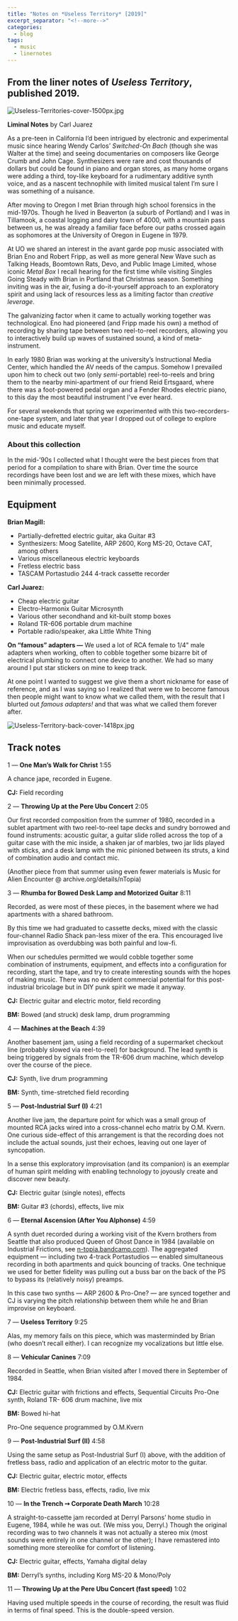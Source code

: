 ```yaml
---
title: "Notes on *Useless Territory* [2019]"
excerpt_separator: "<!--more-->"
categories:
  - blog
tags: 
  - music
  - linernotes
---
```


## From the liner notes of *Useless Territory*, published 2019.

![Useless-Territories-cover-1500px.jpg](/assets/images/Useless-Territories-cover-1500px.jpg)

**Liminal Notes** by Carl Juarez

As a pre-teen in California I’d been intrigued by electronic and experimental music since hearing Wendy Carlos’ *Switched-On Bach* (though she was Walter at the time) and seeing documentaries on composers like George Crumb and John Cage. Synthesizers were rare and cost thousands of dollars but could be found in piano and organ stores, as many home organs were adding a third, toy-like keyboard for a rudimentary additive synth voice, and as a nascent technophile with limited musical talent I’m sure I was something of a nuisance.


<!--more-->

After moving to Oregon I met Brian through high school forensics in the mid-1970s. Though he lived in Beaverton (a suburb of Portland) and I was in Tillamook, a coastal logging and dairy town of 4000, with a mountain pass between us, he was already a familiar face before our paths crossed again as sophomores at the University of Oregon in Eugene in 1979.

At UO we shared an interest in the avant garde pop music associated with Brian Eno and Robert Fripp, as well as more general New Wave such as Talking Heads, Boomtown Rats, Devo, and Public Image Limited, whose iconic *Metal Box* I recall hearing for the first time while visiting Singles Going Steady with Brian in Portland that Christmas season. Something inviting was in the air, fusing a do-it-yourself approach to an exploratory spirit and using lack of resources less as a limiting factor than *creative leverage*.

The galvanizing factor when it came to actually working together was technological. Eno had pioneered (and Fripp made his own) a method of recording by sharing tape between two reel-to-reel recorders, allowing you to interactively build up waves of sustained sound, a kind of meta-instrument.

In early 1980 Brian was working at the university’s Instructional Media Center, which handled the AV needs of the campus. Somehow I prevailed upon him to check out two (only *semi*-portable) reel-to-reels and bring them to the nearby mini-apartment of our friend Reid Ertsgaard, where there was a foot-powered pedal organ and a Fender Rhodes electric piano, to this day the most beautiful instrument I’ve ever heard.

For several weekends that spring we experimented with this two-recorders-one-tape system, and later that year I dropped out of college to explore music and educate myself.

### About this collection

In the mid-’90s I collected what I thought were the best pieces from that period for a compilation to share with Brian. Over time the source recordings have been lost and we are left with these mixes, which have been minimally processed.

## Equipment

**Brian Magill:** 
- Partially-defretted electric guitar, aka Guitar #3 
- Synthesizers: Moog Satellite, ARP 2600, Korg MS-20, Octave CAT, among others 
- Various miscellaneous electric keyboards 
- Fretless electric bass 
- TASCAM Portastudio 244 4-track cassette recorder

**Carl Juarez:** 
- Cheap electric guitar 
- Electro-Harmonix Guitar Microsynth 
- Various other secondhand and kit-built stomp boxes 
- Roland TR-606 portable drum machine 
- Portable radio/speaker, aka Little White Thing

**On “famous” adapters —** 
We used a lot of RCA female to 1/4" male adapters when working, often to cobble together some bizarre bit of electrical plumbing to connect one device to another. We had so many around I put star stickers on mine to keep track.

At one point I wanted to suggest we give them a short nickname for ease of reference, and as I was saying so I realized that were we to become famous then people might want to know what we called them, with the result that I blurted out *famous adapters!* and that was what we called them forever after.
 
![Useless-Territory-back-cover-1418px.jpg](/assets/images/Useless-Territory-back-cover-1418px.jpg)

## Track notes

1 — **One Man’s Walk for Christ** 1:55

A chance jape, recorded in Eugene.

**CJ:** Field recording

2 — **Throwing Up at the Pere Ubu Concert** 2:05

Our first recorded composition from the summer of 1980, recorded in a sublet apartment with two reel-to-reel tape decks and sundry borrowed and found instruments: acoustic guitar, a guitar slide rolled across the top of a guitar case with the mic inside, a shaken jar of marbles, two jar lids played with sticks, and a desk lamp with the mic pinioned between its struts, a kind of combination audio and contact mic.
 
(Another piece from that summer using even fewer materials is Music for Alien Encounter @ archive.org/details/nTopia)

3 — **Rhumba for Bowed Desk Lamp and Motorized Guitar** 8:11

Recorded, as were most of these pieces, in the basement where we had apartments with a shared bathroom.

By this time we had graduated to cassette decks, mixed with the classic four-channel Radio Shack pan-less mixer of the era. This encouraged live improvisation as overdubbing was both painful and low-fi.

When our schedules permitted we would cobble together some combination of instruments, equipment, and effects into a configuration for recording, start the tape, and try to create interesting sounds with the hopes of making music. There was no evident commercial potential for this post-industrial bricolage but in DIY punk spirit we made it anyway.

**CJ:** Electric guitar and electric motor, field recording

**BM:** Bowed (and struck) desk lamp, drum programming

4 — **Machines at the Beach** 4:39

Another basement jam, using a field recording of a supermarket checkout line (probably slowed via reel-to-reel) for background. The lead synth is being triggered by signals from the TR-606 drum machine, which develop over the course of the piece.

**CJ:** Synth, live drum programming

**BM:** Synth, time-stretched field recording

5 — **Post-Industrial Surf (I)** 4:21

Another live jam, the departure point for which was a small group of mounted RCA jacks wired into a cross-channel echo matrix by O.M. Kvern. One curious side-effect of this arrangement is that the recording does not include the actual sounds, just their echoes, leaving out one layer of syncopation.

In a sense this exploratory improvisation (and its companion) is an exemplar of human spirit melding with enabling technology to joyously create and discover new beauty.

**CJ:** Electric guitar (single notes), effects 

**BM:** Guitar #3 (chords), effects, live mix

6 — **Eternal Ascension (After You Alphonse)** 4:59

A synth duet recorded during a working visit of the Kvern brothers from Seattle that also produced Queen of Ghost Dance in 1984 (available on Industrial Frictions, see [n-topia.bandcamp.com](https://n-topia.bandcamp.com)). The aggregated equipment — including two 4-track Portastudios — enabled simultaneous recording in both apartments and quick bouncing of tracks. One technique we used for better fidelity was pulling out a buss bar on the back of the PS to bypass its (relatively noisy) preamps.

In this case two synths — ARP 2600 & Pro-One? — are synced together and CJ is varying the pitch relationship between them while he and Brian improvise on keyboard.

7 — **Useless Territory** 9:25

Alas, my memory fails on this piece, which was masterminded by Brian (who doesn’t recall either). I can recognize my vocalizations but little else.

8 — **Vehicular Canines** 7:09

Recorded in Seattle, when Brian visited after I moved there in September of 1984.

**CJ:** Electric guitar with frictions and effects, Sequential Circuits Pro-One synth, Roland TR- 606 drum machine, live mix

**BM:** Bowed hi-hat 

Pro-One sequence programmed by O.M.Kvern

9 — **Post-Industrial Surf (II)** 4:58

Using the same setup as Post-Industrial Surf (I) above, with the addition of fretless bass, radio and application of an electric motor to the guitar.

**CJ:** Electric guitar, electric motor, effects

**BM:** Electric fretless bass, effects, radio, live mix

10 — **In the Trench ➙ Corporate Death March** 10:28

A straight-to-cassette jam recorded at Derryl Parsons’ home studio in Eugene, 1984, while he was out. (We miss you, Derryl.) Though the original recording was to two channels it was not actually a stereo mix (most sounds were entirely in one channel or the other); I have remastered into something more stereolike for comfort of listening.

**CJ:** Electric guitar, effects, Yamaha digital delay

**BM:** Derryl’s synths, including Korg MS-20 & Mono/Poly

11 — **Throwing Up at the Pere Ubu Concert (fast speed)** 1:02

Having used multiple speeds in the course of recording, the result was fluid in terms of final speed. This is the double-speed version.



